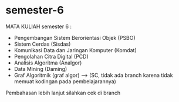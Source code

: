 # semester-6

MATA KULIAH semester 6 :
- Pengembangan Sistem Berorientasi Objek (PSBO)
- Sistem Cerdas (Sisdas)
- Komunikasi Data dan Jaringan Komputer (Komdat)
- Pengolahan Citra Digital (PCD)
- Analisis Algoritma (Analgor)
- Data Mining (Daming)
- Graf Algoritmik (graf algor) --> (SC, tidak ada branch karena tidak memuat kodingan pada pembelajarannya)

Pembahasan lebih lanjut silahkan cek di branch 
